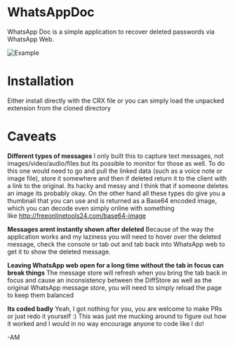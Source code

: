 # WhatsAppDoc

WhatsApp Doc is a simple application to recover deleted passwords via WhatsApp Web.

![Example](https://www.andrewmohawk.com/wp-content/uploads/2018/12/WhatsAppDoc.gif "Example")

# Installation
Either install directly with the CRX file or you can simply load the unpacked extension from the cloned directory

# Caveats
**Different types of messages**
I only built this to capture text messages, not images/video/audio/files but its possible to monitor for those as well. To do this one would need to go and pull the linked data (such as a voice note or image file), store it somewhere and then if deleted return it to the client with a link to the original. Its hacky and messy and I think that if someone deletes an image its probably okay. On the other hand all these types do give you a thumbnail that you can use and is returned as a Base64 encoded image, which you can decode even simply online with something like http://freeonlinetools24.com/base64-image

**Messages arent instantly shown after deleted**
Because of the way the application works and my laziness you will need to hover over the deleted message, check the console or tab out and tab back into WhatsApp web to get it to show the deleted message. 

**Leaving WhatsApp web open for a long time without the tab in focus can break things**
The message store will refresh when you bring the tab back in focus and cause an inconsistency between the DiffStore as well as the original WhatsApp message store, you will need to simply reload the page to keep them balanced

**Its coded badly**
Yeah, I got nothing for you, you are welcome to make PRs or just redo it yourself :) This was just me mucking around to figure out how it worked and I would in no way encourage anyone to code like I do!

-AM
